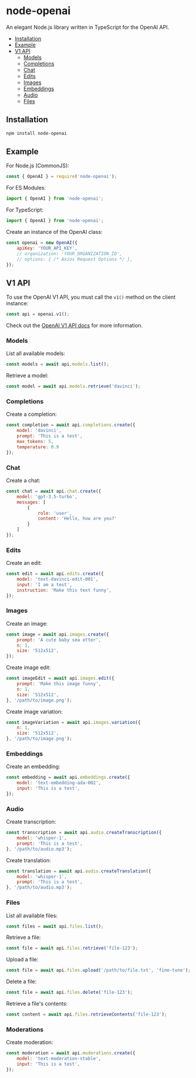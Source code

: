 # node-openai

An elegant Node.js library written in TypeScript for the OpenAI API.

- [Installation](#installation)
- [Example](#example)
- [V1 API](#v1-api)
  - [Models](#models)
  - [Completions](#completions)
  - [Chat](#chat)
  - [Edits](#edits)
  - [Images](#images)
  - [Embeddings](#embeddings)
  - [Audio](#audio)
  - [Files](#files)

## Installation

```bash
npm install node-openai
```

## Example

For Node.js (CommonJS):

```javascript
const { OpenAI } = require('node-openai');
```

For ES Modules:

```javascript
import { OpenAI } from 'node-openai';
```

For TypeScript:

```typescript
import { OpenAI } from 'node-openai';
```

Create an instance of the OpenAI class:

```javascript
const openai = new OpenAI({
    apiKey: 'YOUR_API_KEY',
    // organization: 'YOUR_ORGANIZATION_ID',
    // options: { /* Axios Request Options */ },
});
```

## V1 API

To use the OpenAI V1 API, you must call the `v1()` method on the client instance:

```javascript
const api = openai.v1();
```

Check out the [OpenAI V1 API docs](https://platform.openai.com/docs/api-reference/introduction) for more information.

### Models

List all available models:

```javascript
const models = await api.models.list();
```

Retrieve a model:

```javascript
const model = await api.models.retrieve('davinci');
```

### Completions

Create a completion:

```javascript
const completion = await api.completions.create({
    model: 'davinci',
    prompt: 'This is a test',
    max_tokens: 5,
    temperature: 0.9
});
```

### Chat

Create a chat:

```javascript
const chat = await api.chat.create({
    model: 'gpt-3.5-turbo',
    messages: [
        {
            role: 'user',
            content: 'Hello, how are you?'
        }
    ]
});
```

### Edits

Create an edit:

```javascript
const edit = await api.edits.create({
    model: 'text-davinci-edit-001',
    input: 'I am a test',
    instruction: 'Make this text funny',
});
```

### Images

Create an image:

```javascript
const image = await api.images.create({
    prompt: 'A cute baby sea otter',
    n: 1,
    size: '512x512',
});
```

Create image edit:

```javascript
const imageEdit = await api.images.edit({
    prompt: 'Make this image funny',
    n: 1,
    size: '512x512',
}, '/path/to/image.png');
```

Create image variation:

```javascript
const imageVariation = await api.images.variation({
    n: 1,
    size: '512x512',
}, '/path/to/image.png');
```

### Embeddings

Create an embedding:

```javascript
const embedding = await api.embeddings.create({
    model: 'text-embedding-ada-002',
    input: 'This is a test',
});
```

### Audio

Create transcription:

```javascript
const transcription = await api.audio.createTranscription({
    model: 'whisper-1',
    prompt: 'This is a test',
}, '/path/to/audio.mp3');
```

Create translation:

```javascript
const translation = await api.audio.createTranslation({
    model: 'whisper-1',
    prompt: 'This is a test',
}, '/path/to/audio.mp3');
```

### Files

List all available files:

```javascript
const files = await api.files.list();
```

Retrieve a file:

```javascript
const file = await api.files.retrieve('file-123');
```

Upload a file:

```javascript
const file = await api.files.upload('/path/to/file.txt', 'fine-tune');
```

Delete a file:

```javascript
const file = await api.files.delete('file-123');
```

Retrieve a file's contents:

```javascript
const content = await api.files.retrieveContents('file-123');
```

### Moderations

Create moderation:

```javascript
const moderation = await api.moderations.create({
    model: 'text-moderation-stable',
    input: 'This is a test',
});
```